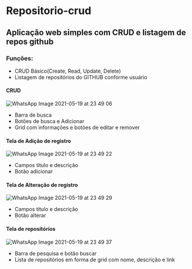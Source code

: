# Repositorio-crud
## Aplicação web simples com CRUD e listagem de repos github

### Funções:
* CRUD Básico(Create, Read, Update, Delete)
* Listagem de repositórios do GITHUB conforme usuário

#### CRUD

![WhatsApp Image 2021-05-19 at 23 49 06](https://user-images.githubusercontent.com/49923037/118923029-536a7380-b911-11eb-9b10-94153f77a8ec.jpeg)

- Barra de busca
- Botões de busca e Adicionar
- Grid com informações e botões de editar e remover

#### Tela de Adição de registro
![WhatsApp Image 2021-05-19 at 23 49 22](https://user-images.githubusercontent.com/49923037/118923059-5cf3db80-b911-11eb-89d5-a23a1efad39c.jpeg)

- Campos titulo e descrição
- Botão adicionar

#### Tela de Alteração de registro
![WhatsApp Image 2021-05-19 at 23 49 29](https://user-images.githubusercontent.com/49923037/118923089-667d4380-b911-11eb-8156-23797fb7f5d3.jpeg)

- Campos titulo e descrição
- Botão alterar

#### Tela de repositórios
![WhatsApp Image 2021-05-19 at 23 49 37](https://user-images.githubusercontent.com/49923037/118923105-6e3ce800-b911-11eb-8112-6a0d0e8ea23d.jpeg)

- Barra de pesquisa e botão buscar
- Lista de repositórios em forma de grid com nome, descrição e link